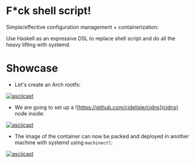 # F*ck shell script!

Simple/effective configuration management + containerization:

Use Haskell as an expressive DSL to replace shell script and do all the
heavy lifting with systemd.

# Showcase

- Let's create an Arch rootfs:

[![asciicast](https://asciinema.org/a/dfj33fmvqbm2d0smvugyts70c.png)](https://asciinema.org/a/dfj33fmvqbm2d0smvugyts70c)

- We are going to set up a ![https://github.com/cjdelisle/cjdns](cjdns)
  node inside:

[![asciicast](https://asciinema.org/a/4wsbrzcvra543edn88o0xl2br.png)](https://asciinema.org/a/4wsbrzcvra543edn88o0xl2br)

- The image of the container can now be packed and deployed in another
  machine with systemd using `machinectl`:

[![asciicast](https://asciinema.org/a/9f3ip3h0z1bsyexjpkvymzhn5.png)](https://asciinema.org/a/9f3ip3h0z1bsyexjpkvymzhn5)

